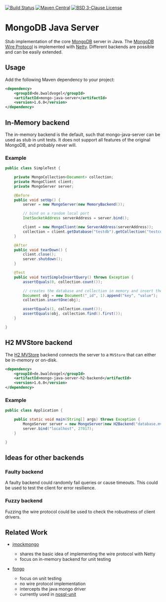 [![Build Status](https://travis-ci.org/bwaldvogel/mongo-java-server.png?branch=master)](https://travis-ci.org/bwaldvogel/mongo-java-server)
[![Maven Central](https://maven-badges.herokuapp.com/maven-central/de.bwaldvogel/mongo-java-server/badge.svg)](http://maven-badges.herokuapp.com/maven-central/de.bwaldvogel/mongo-java-server)
[![BSD 3-Clause License](https://img.shields.io/github/license/bwaldvogel/mongo-java-server.svg)](https://opensource.org/licenses/BSD-3-Clause)

# MongoDB Java Server #

Stub implementation of the core [MongoDB][mongodb] server in Java.
The [MongoDB Wire Protocol][wire-protocol] is implemented with [Netty][netty].
Different backends are possible and can be easily extended.

## Usage
Add the following Maven dependency to your project:

```xml
<dependency>
    <groupId>de.bwaldvogel</groupId>
    <artifactId>mongo-java-server</artifactId>
    <version>1.6.0</version>
</dependency>
```

## In-Memory backend ##

The in-memory backend is the default, such that mongo-java-server can be used
as stub in unit tests. It does not support all features of the original
MongoDB, and probably never will.

### Example ###

```java
public class SimpleTest {

    private MongoCollection<Document> collection;
    private MongoClient client;
    private MongoServer server;

    @Before
    public void setUp() {
        server = new MongoServer(new MemoryBackend());

        // bind on a random local port
        InetSocketAddress serverAddress = server.bind();

        client = new MongoClient(new ServerAddress(serverAddress));
        collection = client.getDatabase("testdb").getCollection("testcollection");
    }

    @After
    public void tearDown() {
        client.close();
        server.shutdown();
    }

    @Test
    public void testSimpleInsertQuery() throws Exception {
        assertEquals(0, collection.count());

        // creates the database and collection in memory and insert the object
        Document obj = new Document("_id", 1).append("key", "value");
        collection.insertOne(obj);

        assertEquals(1, collection.count());
        assertEquals(obj, collection.find().first());
    }

}
```

## H2 MVStore backend ##

The [H2 MVStore][h2-mvstore] backend connects the server to a `MVStore` that
can either be in-memory or on-disk.

```xml
<dependency>
    <groupId>de.bwaldvogel</groupId>
    <artifactId>mongo-java-server-h2-backend</artifactId>
    <version>1.6.0</version>
</dependency>
```

### Example ###

```java
public class Application {

    public static void main(String[] args) throws Exception {
        MongoServer server = new MongoServer(new H2Backend("database.mv"));
        server.bind("localhost", 27017);
    }

}
```

## Ideas for other backends ##

### Faulty backend ###

A faulty backend could randomly fail queries or cause timeouts. This could be
used to test the client for error resilience.

### Fuzzy backend ###

Fuzzing the wire protocol could be used to check the robustness of client
drivers.

## Related Work ##

* [jmockmongo][jmockmongo]
    * shares the basic idea of implementing the wire protocol with Netty
    * focus on in-memory backend for unit testing

* [fongo][fongo]
    * focus on unit testing
    * no wire protocol implementation
    * intercepts the java mongo driver
    * currently used in [nosql-unit][nosql-unit]

[mongodb]: http://www.mongodb.org/
[wire-protocol]: https://docs.mongodb.org/manual/reference/mongodb-wire-protocol/
[netty]: http://netty.io/
[jmockmongo]: https://github.com/thiloplanz/jmockmongo
[fongo]: https://github.com/fakemongo/fongo
[nosql-unit]: https://github.com/lordofthejars/nosql-unit
[h2-mvstore]: http://www.h2database.com/html/mvstore.html
